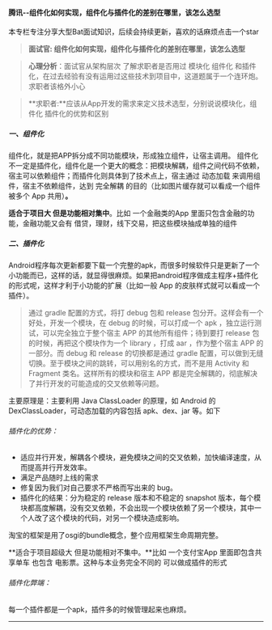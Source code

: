 #### 腾讯--组件化如何实现，组件化与插件化的差别在哪里，该怎么选型

本专栏专注分享大型Bat面试知识，后续会持续更新，喜欢的话麻烦点击一个star

> **面试官:  组件化如何实现，组件化与插件化的差别在哪里，该怎么选型**



> **心理分析**：面试官从架构层次 了解求职者是否用过 模块化 组件化 和插件化，在过去经验有没有运用过这些技术到项目中，这道题属于一个连环炮。求职者该格外小心

> **求职者:**应该从App开发的需求来定义技术选型，分别说说模块化，组件化  插件化的优势和区别

##### 一、组件化

组件化，就是把APP拆分成不同功能模块，形成独立组件，让宿主调用。
 组件化不一定是插件化，组件化是一个更大的概念：把模块解耦，组件之间代码不依赖，宿主可以依赖组件；而插件化则具体到了技术点上，宿主通过 动态加载 来调用组件，宿主不依赖组件，达到 完全解耦 的目的（比如图片缓存就可以看成一个组件被多个 App 共用）**。**

**适合于项目大 但是功能相对集中**。比如 一个金融类的App 里面只包含金融的功能，金融功能又会有 借贷，理财，线下交易，把这些模块抽成单独的组件

##### 二、插件化

Android程序每次更新都要下载一个完整的apk，而很多时候软件只是更新了一个小功能而已，这样的话，就显得很麻烦。如果把android程序做成主程序+插件化的形式呢，这样才利于小功能的扩展（比如一般 App 的皮肤样式就可以看成一个插件）。

> 通过 gradle 配置的方式，将打 debug 包和 release 包分开。这样会有一个好处，开发一个模块，在 debug 的时候，可以打成一个 apk ，独立运行测试，可以完全独立于整个宿主 APP 的其他所有组件；待到要打 release 包的时候，再把这个模块作为一个 library ，打成  aar ，作为整个宿主 APP 的一部分。而 debug 和 release 的切换都是通过 gradle 配置，可以做到无缝切换。至于模块之间的跳转，可以用别名的方式，而不是用 Activity 和 Fragment 类名。这样所有的模块和宿主 APP 都是完全解耦的，彻底解决了并行开发的可能造成的交叉依赖等问题。

主要原理是：主要利用 Java ClassLoader 的原理，如 Android 的 DexClassLoader，可动态加载的内容包括 apk、dex、jar 等。如下



###### 插件化的优势：

- 适应并行开发，解耦各个模块，避免模块之间的交叉依赖，加快编译速度，从而提高并行开发效率。
- 满足产品随时上线的需求
- 修复因为我们对自己要求不严格而写出来的 bug。
- 插件化的结果：分为稳定的 release 版本和不稳定的 snapshot 版本，每个模块都高度解耦，没有交叉依赖，不会出现一个模块依赖了另一个模块，其中一个人改了这个模块的代码，对另一个模块造成影响。

淘宝的框架是用了osgi的bundle概念，整个应用框架生命周期完整。

**适合于项目超级大 但是功能相对不集中。**比如 一个支付宝App 里面即包含共享单车 也包含  电影票。这种与本业务完全不同的 可以做成插件的形式

###### 插件化弊端：

每一个插件都是一个apk，插件多的时候管理起来也麻烦。





-----------------

